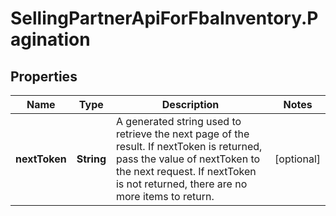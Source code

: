 # SellingPartnerApiForFbaInventory.Pagination

## Properties

Name | Type | Description | Notes
------------ | ------------- | ------------- | -------------
**nextToken** | **String** | A generated string used to retrieve the next page of the result. If nextToken is returned, pass the value of nextToken to the next request. If nextToken is not returned, there are no more items to return. | [optional] 


